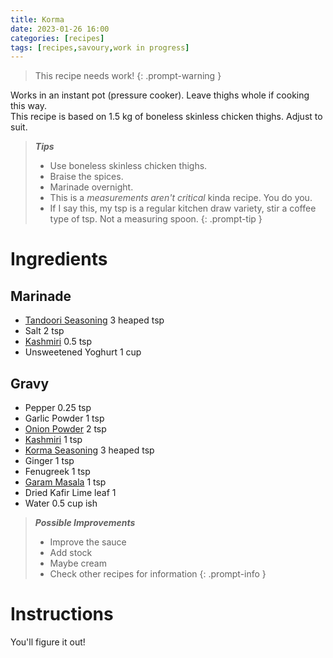 ```yaml
---
title: Korma
date: 2023-01-26 16:00
categories: [recipes]
tags: [recipes,savoury,work in progress]
---
```


>This recipe needs work!
{: .prompt-warning }

Works in an instant pot (pressure cooker). Leave thighs whole if cooking this way.<br>
This recipe is based on 1.5 kg of boneless skinless chicken thighs. Adjust to suit.

>***Tips***
>
>- Use boneless skinless chicken thighs.
>- Braise the spices.
>- Marinade overnight.
>- This is a *measurements aren't critical* kinda recipe. You do you.
>  - If I say this, my tsp is a regular kitchen draw variety, stir a coffee type of tsp. Not a measuring spoon.
{: .prompt-tip }

# Ingredients

## Marinade

- [Tandoori Seasoning](https://leenaspices.co.nz/products/tandoori-chicken-spice-seasoning-mix-masala?_pos=2&_sid=34c716743&_ss=r) 3 heaped tsp
- Salt 2 tsp
- [Kashmiri](https://leenaspices.co.nz/products/chilli-kashmiri-ground) 0.5 tsp
- Unsweetened Yoghurt 1 cup


## Gravy

- Pepper 0.25 tsp
- Garlic Powder 1 tsp
- [Onion Powder](https://leenaspices.co.nz/products/onion-powder) 2 tsp
- [Kashmiri](https://leenaspices.co.nz/products/chilli-kashmiri-ground) 1 tsp
- [Korma Seasoning](https://leenaspices.co.nz/products/korma-curry-masala-powder?_pos=2&_sid=9a7b43376&_ss=r) 3 heaped tsp
- Ginger 1 tsp
- Fenugreek 1 tsp
- [Garam Masala](https://leenaspices.co.nz/products/garam-masala-spice-blend) 1 tsp
- Dried Kafir Lime leaf 1
- Water 0.5 cup ish

>***Possible Improvements***
>
>- Improve the sauce
>- Add stock
>- Maybe cream
>- Check other recipes for information
{: .prompt-info } 


# Instructions

You'll figure it out!

